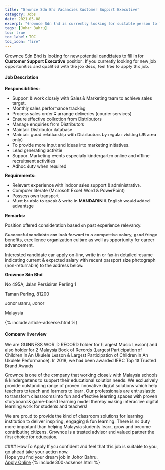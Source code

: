 ```yaml
---
title: "Grownce Sdn Bhd Vacancies Customer Support Executive" 
category: Jobs 
date: 2021-05-08 
excerpt: "Grownce Sdn Bhd is currently looking for suitable person to fill in the Customer Support Executive which based in Johor Bahru" 
tags: [Johor Bahru] 
toc: true 
toc_label: TOC 
toc_icon: "fire" 
--- 
```


<p>Grownce Sdn Bhd is looking for new potential candidates to fill in for <b>Customer Support Executive</b> position. If you currently looking for new job opportunities and qualified with the job desc, feel free to apply this job.
</p><div><div><h4>Job Description</h4></div><div><div><span><div><p><strong>Responsibilities:</strong></p><ul><li>Support &amp; work closely with Sales &amp; Marketing team to achieve sales target.</li><li>Monthly sales performance tracking</li><li>Process sales order &amp; arrange deliveries (courier services)</li><li>Ensure effective collection from Distributors</li><li>Manage enquiries from Distributors</li><li>Maintain Distributor database&#160;</li><li>Maintain good relationship with Distributors by regular visiting (JB area only)</li><li>To provide more input and ideas into marketing initiatives.</li><li>Lead generating activitie</li><li>Support Marketing events especially kindergarten online and offline recruitment activities</li><li>Adhoc duty when required</li></ul><p><strong>Requirements:</strong></p><ul><li>Relevant experience with indoor sales support &amp; administrative.</li><li>Computer literate (Microsoft Excel, Word &amp; PowerPoint)</li><li>Possess own transport</li><li>Must be able to&#160;speak &amp; write&#160;in <strong>MANDARIN</strong> &amp; English would added advantage</li></ul><p><strong>Remarks:</strong></p><p>Position offered consideration based on past experience relevancy.</p><p>Successful candidate can look forward to a competitive salary, good fringe benefits, excellence organization culture as well as opportunity for career advancement.</p><p>Interested candidate can apply on-line, write in or fax-in detailed resume indicating current &amp; expected salary with recent passport size photograph (non-returnable) to the address below:</p><p><strong>Grownce Sdn Bhd</strong></p><p>No 495A, Jalan Persisiran Perling 1</p><p>Taman Perling, 81200</p><p>Johor Bahru, Johor</p><p>Malaysia</p></div></span></div></div></div> 
{% include article-adsense.html %} 
<div><div><h4>Company Overview</h4></div><div><div><span><div><p>We are&#160;GUINNESS WORLD RECORD&#160;holder for (Largest Music Lesson) and also&#160;holder for 2 Malaysia Book of Records&#160;(Largest Participation of Children In An Ukulele Lesson &amp;&#160;Largest Participation of Children In An Ukulele Performance). In 2018, we had been awarded IEBC Top 10 Trusted Brand Awards</p><p>Grownce is one of the company that working closely with Malaysia schools &amp; kindergartens to support their educational solution needs. We exclusively provide outstanding range of proven innovative digital solutions which help teachers to teach and learners to learn. Our professionals are enthusiastic to transform classrooms into fun and effective learning spaces with proven storyboard &amp; game-based learning model thereby making interactive digital learning work for students and teachers!</p><p>We are proud to provide the kind of classroom solutions for learning institution to deliver inspiring, engaging &amp; fun learning.&#160;There is no duty more important than helping Malaysia students learn, grow and become contributing citizens. Grownce is a trusted advisor and valued partner the first choice for education.</p></div></span></div></div></div> 
#### How To Apply 
If you confident and feel that this job is suitable to you, go ahead take your action now. <br/> 
Hope you find your dream job in Johor Bahru. <br/> 
<a href="https://www.jobstreet.com.my/en/job/customer-support-executive-4560943?jobId=jobstreet-my-job-4560943&" class="btn btn--info" target="_blank" rel="nofollow noopenner">Apply Online</a> 
{% include 300-adsense.html %} 